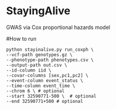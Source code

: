 # StayingAlive
GWAS via Cox proportional hazards model

#How to run

```
python stayinalive.py run_coxph \
--vcf-path genotypes.gz \
--phenotype-path phenotypes.csv \
--output-path out.csv \
--id-column iid \
--covar-columns [sex,pc1,pc2] \
--event-column event_status \
--time-column event_time \
--chrom 6 \ # optional
--start 32590771-500 \  # optional
--end 32590771+500 # optional
```
